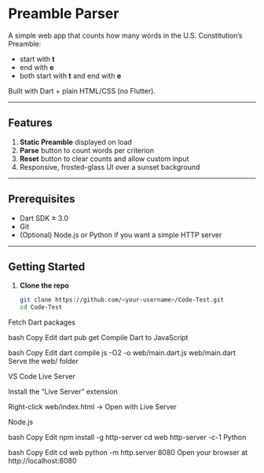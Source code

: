 # Preamble Parser

A simple web app that counts how many words in the U.S. Constitution’s Preamble:

- start with **t**  
- end with **e**  
- both start with **t** and end with **e**

Built with Dart + plain HTML/CSS (no Flutter).

---

## Features

1. **Static Preamble** displayed on load  
2. **Parse** button to count words per criterion  
3. **Reset** button to clear counts and allow custom input  
4. Responsive, frosted-glass UI over a sunset background

---

## Prerequisites

- Dart SDK ≥ 3.0  
- Git  
- (Optional) Node.js or Python if you want a simple HTTP server

---

## Getting Started

1. **Clone the repo**  
   ```bash
   git clone https://github.com/<your-username>/Code-Test.git
   cd Code-Test
Fetch Dart packages

bash
Copy
Edit
dart pub get
Compile Dart to JavaScript

bash
Copy
Edit
dart compile js -O2 -o web/main.dart.js web/main.dart
Serve the web/ folder

VS Code Live Server

Install the “Live Server” extension

Right-click web/index.html → Open with Live Server

Node.js

bash
Copy
Edit
npm install -g http-server
cd web
http-server -c-1
Python

bash
Copy
Edit
cd web
python -m http.server 8080
Open your browser at http://localhost:8080
